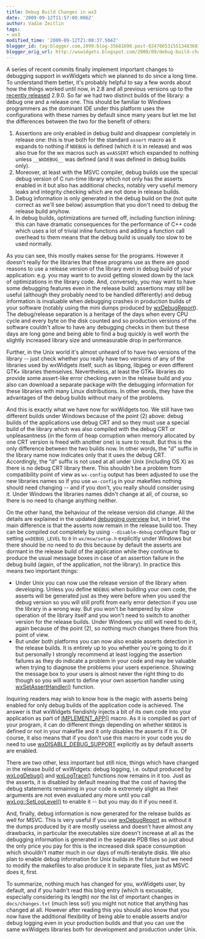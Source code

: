 ```yaml
---
title: Debug Build Changes in wx3
date: '2009-09-12T11:57:00.006Z'
author: Vadim Zeitlin
tags:
- wx3
modified_time: '2009-09-12T21:08:37.504Z'
blogger_id: tag:blogger.com,1999:blog-35681690.post-8247665315513483681
blogger_orig_url: http://wxwidgets.blogspot.com/2009/09/debug-build-changes-in-wx3.html
---
```


A series of recent commits finally implement important changes to debugging
support in wxWidgets which we planned to do since a long time. To understand
them better, it's probably helpful to say a few words about how the things
worked until now, in 2.8 and all previous versions up to the [recently released]
2.9.0. So far we had two distinct builds of the library: a debug one and a
release one. This should be familiar to Windows programmers as the dominant IDE
under this platform uses the configurations with these names by default since
many years but let me list the differences between the two for the benefit of
others:

[recently released]: https://groups.google.com/forum/#!topic/wx-announce/Gl7LVGNebFw

1.  Assertions are only enabled in debug build and disappear completely in
    release one: this is true both for the standard `assert` macro as it expands
    to nothing if `NDEBUG` is defined (which it is in release) and was also true
    for the wx macros such as `wxASSERT` which expanded to nothing unless
    `__WXDEBUG__` was defined (and it was defined in debug builds only).
2.  Moreover, at least with the MSVC compiler, debug builds use the special
    debug version of C run-time library which not only has the asserts enabled
    in it but also has additional checks, notably very useful memory leaks and
    integrity checking which are not done in release builds.
3.  Debug information is only generated in the debug build on the (not quite
    correct as we'll see below) assumption that you don't need to debug the
    release build anyhow.
4.  In debug builds, optimizations are turned off, including function inlining:
    this can have dramatic consequences for the performance of C++ code which
    uses a lot of trivial inline functions and adding a function call overhead
    to them means that the debug build is usually too slow to be used normally.

As you can see, this mostly makes sense for the programs. However it doesn't
really for the libraries that these programs use as there are good reasons to
use a release version of the library even in debug build of your application:
e.g. you may want to to avoid getting slowed down by the lack of optimizations
in the library code. And, conversely, you may want to have some debugging
features even in the release build: assertions may still be useful (although
they probably need to be handled differently) and debug information is
invaluable when debugging crashes in production builds of your software (notably
using the mini dumps produced by [wxDebugReport]). The debug/release separation
is a heritage of the days when every CPU cycle and every byte on the disk
counted and so production versions of the software couldn't allow to have any
debugging checks in them but these days are long gone and being able to find a
bug quickly is well worth the slightly increased library size and unmeasurable
drop in performance.

[wxDebugReport]: https://docs.wxwidgets.org/trunk/classwx_debug_report.html

Further, in the Unix world it's almost unheard of to have two versions of the
library -- just check whether you really have two versions of any of the
libraries used by wxWidgets itself, such as libpng, libjpeg or even different
GTK+ libraries themselves. Nevertheless, at least the GTK+ libraries do provide
some assert-like error checking even in the release build and you also can
download a separate package with the debugging information for these libraries
with many Linux distributions. In other words, they have the advantages of the
debug builds without many of the problems.

And this is exactly what we have now for wxWidgets too. We still have two
different builds under Windows because of the point (2) above: debug builds of
the applications use debug CRT and so they must use a special build of the
library which was also compiled with the debug CRT or unpleasantness (in the
form of heap corruption when memory allocated by one CRT version is freed with
another one) is sure to result. But this is the only difference between the two
builds now. In other words, the "d" suffix in the library name now indicates
only that it uses the debug CRT. Accordingly, the "d" suffix is not used at all
under Unix (including OS X) as there is no debug CRT library there. This
shouldn't be a problem from compatibility point of view as `wx-config` output
has been adjusted to use the new libraries names so if you use `wx-config` in
your makefiles nothing should need changing -- and if you don't, you really
should consider using it. Under Windows the libraries names didn't change at
all, of course, so there is no need to change anything neither.

On the other hand, the behaviour of the release version did change. All the
details are explained in the updated [debugging overview] but, in brief, the
main difference is that the asserts now remain in the release build too. They
can be compiled out completely by using `--disable-debug` configure flag or
setting `wxDEBUG_LEVEL` to `0` in `wx/msw/setup.h` explicitly under Windows but
there should be no need to do this because by default the asserts are dormant in
the release build of the application while they continue to produce the usual
message boxes in case of an assertion failure in the debug build (again, of the
application, not the library). In practice this means two important things:

[debugging overview]: https://docs.wxwidgets.org/trunk/overview_debugging.html

*   Under Unix you can now use the release version of the library when
    developing. Unless you define `NDEBUG` when building your own code, the
    asserts will be generated just as they were before when you used the debug
    version so you will still profit from early error detection if you use the
    library in a wrong way. But you won't be hampered by slow operation of the
    library itself and you won't need to switch to another version for the
    release builds. Under Windows you still will need to do it, again because of
    the point (2), so nothing much changes there from this point of view.
*   But under both platforms you can now also enable asserts detection in the
    release builds. It is entirely up to you whether you're going to do it but
    personally I strongly recommend at least logging the assertion failures as
    they do indicate a problem in your code and may be valuable when trying to
    diagnose the problems your users experience. Showing the message box to your
    users is almost never the right thing to do though so you will want to
    define your own assertion handler using [wxSetAssertHandler()] function.

[wxSetAssertHandler()]: https://docs.wxwidgets.org/trunk/group__group__funcmacro__debug.html#g7a8443c97e45d2943f03769aaa787376

Inquiring readers may wish to know how is the magic with asserts being enabled
for only debug builds of the application code is achieved. The answer is that
wxWidgets fiendishly injects a bit of its own code into your application as part
of [IMPLEMENT_APP()] macro. As it is compiled as part of your program, it can do
different things depending on whether `NDEBUG` is defined or not in your
makefile and it only disables the asserts if it is. Of course, it also means
that if you don't use this macro in your code you do need to use
[wxDISABLE_DEBUG_SUPPORT] explicitly as by default asserts are enabled.

[IMPLEMENT_APP()]: https://docs.wxwidgets.org/trunk/group__group__funcmacro__rtti.html#g7d79b7b778032bc4e2712dcf16943d72
[wxDISABLE_DEBUG_SUPPORT]: https://docs.wxwidgets.org/trunk/group__group__funcmacro__debug.html#g8db18cbe95b3b42c3017a8bf048b0839

There are two other, less important but still nice, things which have changed in
the release build of wxWidgets: debug logging, i.e. output produced by
[wxLogDebug()] and [wxLogTrace()] functions now remains in it too. Just as the
asserts, it is disabled by default meaning that the cost of having the debug
statements remaining in your code is extremely slight as their arguments are not
even evaluated any more until you call [wxLog::SetLogLevel()] to enable it --
but you may do it if you need it.

[wxLogDebug()]: https://docs.wxwidgets.org/trunk/group__group__funcmacro__log.html#g9c530ae20eb423744f90874d2c97d02b
[wxLogTrace()]: https://docs.wxwidgets.org/trunk/group__group__funcmacro__log.html#ge28a46b220921cd87a6f75f0842294c5
[wxLog::SetLogLevel()]: https://docs.wxwidgets.org/trunk/classwx_log.html#4ea68379469ca27f645d5f91c2d42b3b

And, finally, debug information is now generated for the release builds as well
for MSVC. This is very useful if you use [wxDebugReport] as without it the dumps
produced by it are mostly useless and doesn't have almost any drawbacks, in
particular the executables size doesn't increase at all as the debugging
information is generated in the separate PDB files so just about the only price
you pay for this is the increased disk space consumption which shouldn't matter
much in our days of multi-terabyte disks. We also plan to enable debug
information for Unix builds in the future but we need to modify the makefiles to
also produce it in separate files, just as MSVC does it, first.

[wxDebugReport]: https://docs.wxwidgets.org/trunk/classwx_debug_report.html

To summarize, nothing much has changed for you, wxWidgets user, by default, and
if you hadn't read this blog entry (which is excusable, especially considering
its length) nor the list of important changes in `docs/changes.txt` (much less
so!) you might not notice that anything has changed at all. However after
reading this you should also know that you now have the additional flexibility
of being able to enable asserts and/or debug logging even in your production
builds and that you can use the same wxWidgets libraries both for development
and production under Unix.
